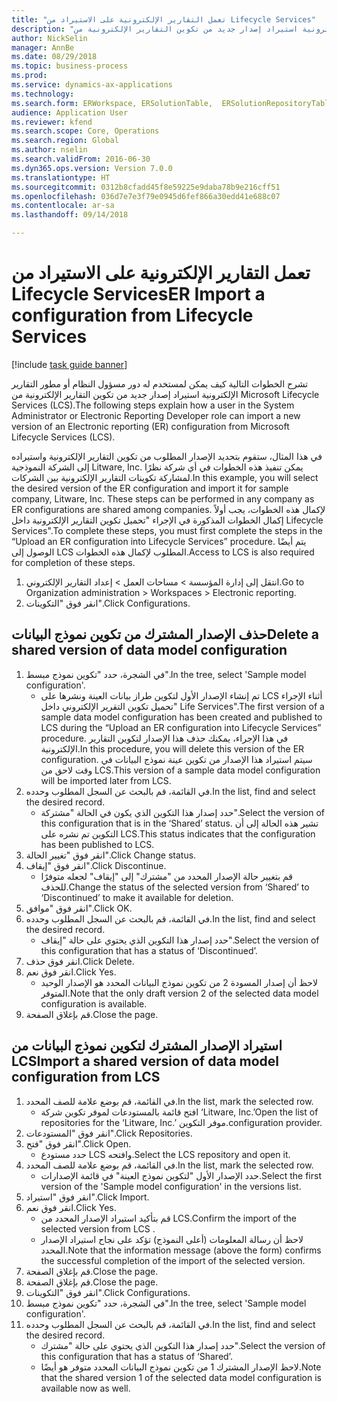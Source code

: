 ```yaml
--- 
title: "تعمل التقارير الإلكترونية على الاستيراد من Lifecycle Services"
description: "تشرح الخطوات التالية كيف يمكن لمستخدم له دور مسؤول النظام أو مطور التقارير الإلكترونية استيراد إصدار جديد من تكوين التقارير الإلكترونية من Microsoft Lifecycle Services (LCS)."
author: NickSelin
manager: AnnBe
ms.date: 08/29/2018
ms.topic: business-process
ms.prod: 
ms.service: dynamics-ax-applications
ms.technology: 
ms.search.form: ERWorkspace, ERSolutionTable,  ERSolutionRepositoryTable, ERSolutionImport
audience: Application User
ms.reviewer: kfend
ms.search.scope: Core, Operations
ms.search.region: Global
ms.author: nselin
ms.search.validFrom: 2016-06-30
ms.dyn365.ops.version: Version 7.0.0
ms.translationtype: HT
ms.sourcegitcommit: 0312b8cfadd45f8e59225e9daba78b9e216cff51
ms.openlocfilehash: 036d7e7e3f79e0945d6fef866a30edd41e688c07
ms.contentlocale: ar-sa
ms.lasthandoff: 09/14/2018

---
```


# <a name="er-import-a-configuration-from-lifecycle-services"></a><span data-ttu-id="ed825-103">تعمل التقارير الإلكترونية على الاستيراد من Lifecycle Services</span><span class="sxs-lookup"><span data-stu-id="ed825-103">ER Import a configuration from Lifecycle Services</span></span>

[!include [task guide banner](../../includes/task-guide-banner.md)]

<span data-ttu-id="ed825-104">تشرح الخطوات التالية كيف يمكن لمستخدم له دور مسؤول النظام أو مطور التقارير الإلكترونية استيراد إصدار جديد من تكوين التقارير الإلكترونية من Microsoft Lifecycle Services (LCS).</span><span class="sxs-lookup"><span data-stu-id="ed825-104">The following steps explain how a user in the System Administrator or Electronic Reporting Developer role can import a new version of an Electronic reporting (ER) configuration from Microsoft Lifecycle Services (LCS).</span></span>

<span data-ttu-id="ed825-105">في هذا المثال، ستقوم بتحديد الإصدار المطلوب من تكوين التقارير الإلكترونية واستيراده إلى الشركة النموذجية Litware, Inc. يمكن تنفيذ هذه الخطوات في أي شركة نظرًا لمشاركة تكوينات التقارير الإلكترونية بين الشركات.</span><span class="sxs-lookup"><span data-stu-id="ed825-105">In this example, you will select the desired version of the ER configuration and import it for sample company, Litware, Inc. These steps can be performed in any company as ER configurations are shared among companies.</span></span> <span data-ttu-id="ed825-106">لإكمال هذه الخطوات، يجب أولاً إكمال الخطوات المذكورة في الإجراء "تحميل تكوين التقارير الإلكترونية داخل Lifecycle Services".</span><span class="sxs-lookup"><span data-stu-id="ed825-106">To complete these steps, you must first complete the steps in the “Upload an ER configuration into Lifecycle Services” procedure.</span></span> <span data-ttu-id="ed825-107">يتم أيضًا الوصول إلى LCS المطلوب لإكمال هذه الخطوات.</span><span class="sxs-lookup"><span data-stu-id="ed825-107">Access to LCS is also required for completion of these steps.</span></span>

1. <span data-ttu-id="ed825-108">انتقل إلى إدارة المؤسسة > مساحات العمل‬ > إعداد التقارير الإلكتروني‬.</span><span class="sxs-lookup"><span data-stu-id="ed825-108">Go to Organization administration > Workspaces > Electronic reporting.</span></span>
2. <span data-ttu-id="ed825-109">انقر فوق "التكوينات".</span><span class="sxs-lookup"><span data-stu-id="ed825-109">Click Configurations.</span></span>

## <a name="delete-a-shared-version-of-data-model-configuration"></a><span data-ttu-id="ed825-110">حذف الإصدار المشترك من تكوين نموذج البيانات</span><span class="sxs-lookup"><span data-stu-id="ed825-110">Delete a shared version of data model configuration</span></span>
1. <span data-ttu-id="ed825-111">في الشجرة، حدد "تكوين نموذج مبسط".</span><span class="sxs-lookup"><span data-stu-id="ed825-111">In the tree, select 'Sample model configuration'.</span></span>
    * <span data-ttu-id="ed825-112">تم إنشاء الإصدار الأول لتكوين طراز بيانات العينة ونشرها على LCS أثناء الإجراء "تحميل تكوين التقرير الإلكتروني داخل Life Services".</span><span class="sxs-lookup"><span data-stu-id="ed825-112">The first version of a sample data model configuration has been created and published to LCS during the “Upload an ER configuration into Lifecycle Services” procedure.</span></span> <span data-ttu-id="ed825-113">في هذا الإجراء، يمكنك حذف هذا الإصدار لتكوين التقارير الإلكترونية.</span><span class="sxs-lookup"><span data-stu-id="ed825-113">In this procedure, you will delete this version of the ER configuration.</span></span> <span data-ttu-id="ed825-114">سيتم استيراد هذا الإصدار من تكوين عينة نموذج البيانات في وقت لاحق من LCS.</span><span class="sxs-lookup"><span data-stu-id="ed825-114">This version of a sample data model configuration will be imported later from LCS.</span></span>  
2. <span data-ttu-id="ed825-115">في القائمة، قم بالبحث عن السجل المطلوب وحدده.</span><span class="sxs-lookup"><span data-stu-id="ed825-115">In the list, find and select the desired record.</span></span>
    * <span data-ttu-id="ed825-116">حدد إصدار هذا التكوين الذي يكون في الحالة "مشتركة".</span><span class="sxs-lookup"><span data-stu-id="ed825-116">Select the version of this configuration that is in the ‘Shared’ status.</span></span> <span data-ttu-id="ed825-117">تشير هذه الحالة إلى أن التكوين تم نشره على LCS.</span><span class="sxs-lookup"><span data-stu-id="ed825-117">This status indicates that the configuration has been published to LCS.</span></span>  
3. <span data-ttu-id="ed825-118">انقر فوق "تغيير الحالة".</span><span class="sxs-lookup"><span data-stu-id="ed825-118">Click Change status.</span></span>
4. <span data-ttu-id="ed825-119">انقر فوق "إيقاف".</span><span class="sxs-lookup"><span data-stu-id="ed825-119">Click Discontinue.</span></span>
    * <span data-ttu-id="ed825-120">قم بتغيير حالة الإصدار المحدد من "مشترك" إلى "إيقاف" لجعله متوفرًا للحذف.</span><span class="sxs-lookup"><span data-stu-id="ed825-120">Change the status of the selected version from ‘Shared’ to ‘Discontinued’ to make it available for deletion.</span></span>  
5. <span data-ttu-id="ed825-121">انقر فوق "موافق".</span><span class="sxs-lookup"><span data-stu-id="ed825-121">Click OK.</span></span>
6. <span data-ttu-id="ed825-122">في القائمة، قم بالبحث عن السجل المطلوب وحدده.</span><span class="sxs-lookup"><span data-stu-id="ed825-122">In the list, find and select the desired record.</span></span>
    * <span data-ttu-id="ed825-123">حدد إصدار هذا التكوين الذي يحتوي على حالة "إيقاف".</span><span class="sxs-lookup"><span data-stu-id="ed825-123">Select the version of this configuration that has a status of ‘Discontinued’.</span></span>  
7. <span data-ttu-id="ed825-124">انقر فوق حذف.</span><span class="sxs-lookup"><span data-stu-id="ed825-124">Click Delete.</span></span>
8. <span data-ttu-id="ed825-125">انقر فوق نعم.</span><span class="sxs-lookup"><span data-stu-id="ed825-125">Click Yes.</span></span>
    * <span data-ttu-id="ed825-126">لاحظ أن إصدار المسودة 2 من تكوين نموذج البيانات المحدد هو الإصدار الوحيد المتوفر.</span><span class="sxs-lookup"><span data-stu-id="ed825-126">Note that the only draft version 2 of the selected data model configuration is available.</span></span>  
9. <span data-ttu-id="ed825-127">قم بإغلاق الصفحة.</span><span class="sxs-lookup"><span data-stu-id="ed825-127">Close the page.</span></span>

## <a name="import-a-shared-version-of-data-model-configuration-from-lcs"></a><span data-ttu-id="ed825-128">استيراد الإصدار المشترك لتكوين نموذج البيانات من LCS</span><span class="sxs-lookup"><span data-stu-id="ed825-128">Import a shared version of data model configuration from LCS</span></span>
1. <span data-ttu-id="ed825-129">في القائمة، قم بوضع علامة للصف المحدد.</span><span class="sxs-lookup"><span data-stu-id="ed825-129">In the list, mark the selected row.</span></span>
    * <span data-ttu-id="ed825-130">افتح قائمة بالمستودعات لموفر تكوين شركة ‘Litware, Inc.’</span><span class="sxs-lookup"><span data-stu-id="ed825-130">Open the list of repositories for the ‘Litware, Inc.’</span></span> <span data-ttu-id="ed825-131">موفر التكوين.</span><span class="sxs-lookup"><span data-stu-id="ed825-131">configuration provider.</span></span>  
2. <span data-ttu-id="ed825-132">انقر فوق "المستودعات".</span><span class="sxs-lookup"><span data-stu-id="ed825-132">Click Repositories.</span></span>
3. <span data-ttu-id="ed825-133">انقر فوق "فتح".</span><span class="sxs-lookup"><span data-stu-id="ed825-133">Click Open.</span></span>
    * <span data-ttu-id="ed825-134">حدد مستودع LCS وافتحه.</span><span class="sxs-lookup"><span data-stu-id="ed825-134">Select the LCS repository and open it.</span></span>  
4. <span data-ttu-id="ed825-135">في القائمة، قم بوضع علامة للصف المحدد.</span><span class="sxs-lookup"><span data-stu-id="ed825-135">In the list, mark the selected row.</span></span>
    * <span data-ttu-id="ed825-136">حدد الإصدار الأول "لتكوين نموذج العينة" في قائمة الإصدارات.</span><span class="sxs-lookup"><span data-stu-id="ed825-136">Select the first version of the 'Sample model configuration' in the versions list.</span></span>  
5. <span data-ttu-id="ed825-137">انقر فوق "استيراد".</span><span class="sxs-lookup"><span data-stu-id="ed825-137">Click Import.</span></span>
6. <span data-ttu-id="ed825-138">انقر فوق نعم.</span><span class="sxs-lookup"><span data-stu-id="ed825-138">Click Yes.</span></span>
    * <span data-ttu-id="ed825-139">قم بتأكيد استيراد الإصدار المحدد من LCS.</span><span class="sxs-lookup"><span data-stu-id="ed825-139">Confirm the import of the selected version from LCS .</span></span>  
    * <span data-ttu-id="ed825-140">لاحظ أن رسالة المعلومات (أعلى النموذج) تؤكد على نجاح استيراد الإصدار المحدد.</span><span class="sxs-lookup"><span data-stu-id="ed825-140">Note that the information message (above the form) confirms the successful completion of the import of the selected version.</span></span>  
7. <span data-ttu-id="ed825-141">قم بإغلاق الصفحة.</span><span class="sxs-lookup"><span data-stu-id="ed825-141">Close the page.</span></span>
8. <span data-ttu-id="ed825-142">قم بإغلاق الصفحة.</span><span class="sxs-lookup"><span data-stu-id="ed825-142">Close the page.</span></span>
9. <span data-ttu-id="ed825-143">انقر فوق "التكوينات".</span><span class="sxs-lookup"><span data-stu-id="ed825-143">Click Configurations.</span></span>
10. <span data-ttu-id="ed825-144">في الشجرة، حدد "تكوين نموذج مبسط".</span><span class="sxs-lookup"><span data-stu-id="ed825-144">In the tree, select 'Sample model configuration'.</span></span>
11. <span data-ttu-id="ed825-145">في القائمة، قم بالبحث عن السجل المطلوب وحدده.</span><span class="sxs-lookup"><span data-stu-id="ed825-145">In the list, find and select the desired record.</span></span>
    * <span data-ttu-id="ed825-146">حدد إصدار هذا التكوين الذي يحتوي على حالة "مشترك".</span><span class="sxs-lookup"><span data-stu-id="ed825-146">Select the version of this configuration that has a status of ‘Shared’.</span></span>  
    * <span data-ttu-id="ed825-147">لاحظ الإصدار المشترك 1 من تكوين نموذج البيانات المحدد متوفر هو أيضًا.</span><span class="sxs-lookup"><span data-stu-id="ed825-147">Note that the shared version 1 of the selected data model configuration is available now as well.</span></span>  


